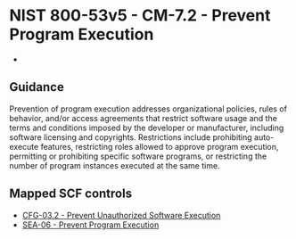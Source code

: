 # NIST 800-53v5 - CM-7.2 - Prevent Program Execution
- 
## Guidance
Prevention of program execution addresses organizational policies, rules of behavior, and/or access agreements that restrict software usage and the terms and conditions imposed by the developer or manufacturer, including software licensing and copyrights. Restrictions include prohibiting auto-execute features, restricting roles allowed to approve program execution, permitting or prohibiting specific software programs, or restricting the number of program instances executed at the same time.
## Mapped SCF controls
- [CFG-03.2 - Prevent Unauthorized Software Execution](../scf/cfg-032-preventunauthorizedsoftwareexecution.md)
- [SEA-06 - Prevent Program Execution](../scf/sea-06-preventprogramexecution.md)
